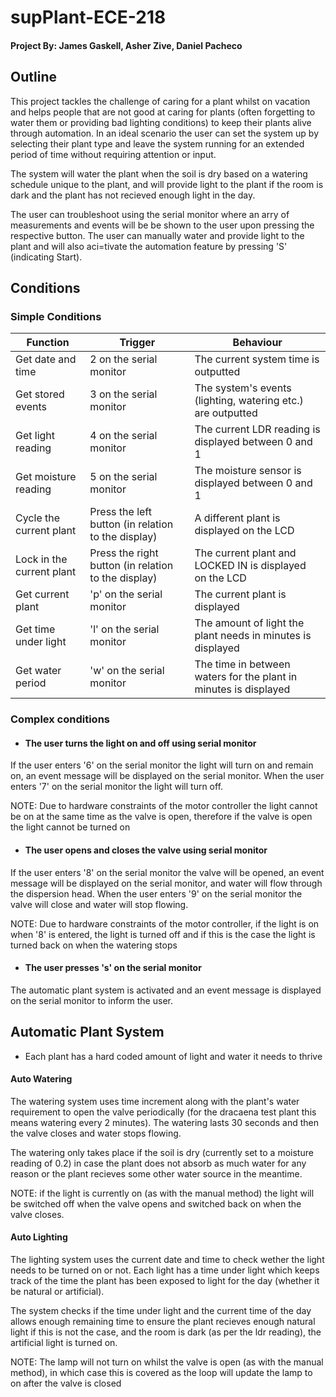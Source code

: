 # supPlant-ECE-218

#### Project By: James Gaskell, Asher Zive, Daniel Pacheco

## Outline

This project tackles the challenge of caring for a plant whilst on vacation and helps people that are not good at caring for plants (often forgetting to water them or providing bad lighting conditions) to keep their plants alive through automation. In an ideal scenario the user can set the system up by selecting their plant type and leave the system running for an extended period of time without requiring attention or input. 

The system will water the plant when the soil is dry based on a watering schedule unique to the plant, and will provide light to the plant if the room is dark and the plant has not recieved enough light in the day.

The user can troubleshoot using the serial monitor where an arry of measurements and events will be be shown to the user upon pressing the respective button. The user can manually water and provide light to the plant and will also aci=tivate the automation feature by pressing 'S' (indicating Start).

## Conditions

### Simple Conditions

|Function|Trigger|Behaviour|
|--------|---------|------------|
|Get date and time|2 on the serial monitor|The current system time is outputted|
|Get stored events|3 on the serial monitor|The system's events (lighting, watering etc.) are outputted|
|Get light reading|4 on the serial monitor|The current LDR reading is displayed between 0 and 1|
|Get moisture reading|5 on the serial monitor|The moisture sensor is displayed between 0 and 1|
|Cycle the current plant|Press the left button (in relation to the display)|A different plant is displayed on the LCD|
|Lock in the current plant|Press the right button (in relation to the display)|The current plant and LOCKED IN is displayed on the LCD|
|Get current plant|'p' on the serial monitor|The current plant is displayed|
|Get time under light|'l' on the serial monitor|The amount of light the plant needs in minutes is displayed|
|Get water period|'w' on the serial monitor|The time in between waters for the plant in minutes is displayed|

### Complex conditions

- #### The user turns the light on and off using serial monitor

If the user enters '6' on the serial monitor the light will turn on and remain on, an event message will be displayed on the serial monitor. When the user enters '7' on the serial monitor the light will turn off.

NOTE: Due to hardware constraints of the motor controller the light cannot be on at the same time as the valve is open, therefore if the valve is open the light cannot be turned on


- #### The user opens and closes the valve using serial monitor

If the user enters '8' on the serial monitor the valve will be opened, an event message will be displayed on the serial monitor, and water will flow through the dispersion head. When the user enters '9' on the serial monitor the valve will close and water will stop flowing.

NOTE: Due to hardware constraints of the motor controller, if the light is on when '8' is entered, the light is turned off and if this is the case the light is turned back on when the watering stops


- #### The user presses 's' on the serial monitor

The automatic plant system is activated and an event message is displayed on the serial monitor to inform the user. 


## Automatic Plant System

- Each plant has a hard coded amount of light and water it needs to thrive

#### Auto Watering

The watering system uses time increment along with the plant's water requirement to open the valve periodically (for the dracaena test plant this means watering every 2 minutes). The watering lasts 30 seconds and then the valve closes and water stops flowing. 

The watering only takes place if the soil is dry (currently set to a moisture reading of 0.2) in case the plant does not absorb as much water for any reason or the plant recieves some other water source in the meantime.

NOTE: if the light is currently on (as with the manual method) the light will be switched off when the valve opens and switched back on when the valve closes.

#### Auto Lighting

The lighting system uses the current date and time to check wether the light needs to be turned on or not. Each light has a time under light which keeps track of the time the plant has been exposed to light for the day (whether it be natural or artificial).

The system checks if the time under light and the current time of the day allows enough remaining time to ensure the plant recieves enough natural light if this is not the case, and the room is dark (as per the ldr reading), the artificial light is turned on.

NOTE: The lamp will not turn on whilst the valve is open (as with the manual method), in which case this is covered as the loop will update the lamp to on after the valve is closed